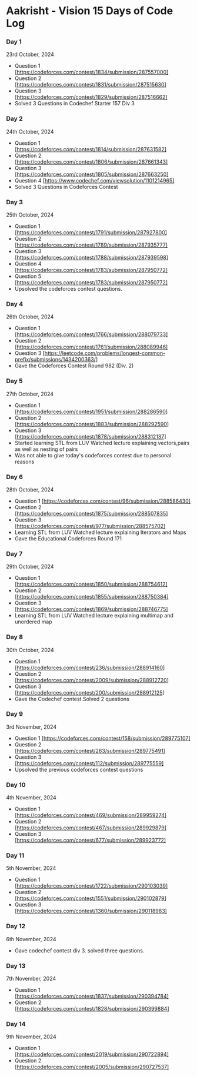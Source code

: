 # Aakrisht - Vision 15 Days of Code Log

### Day 1

23rd October, 2024

- Question 1
  [https://codeforces.com/contest/1834/submission/287557000]
- Question 2
  [https://codeforces.com/contest/1831/submission/287515630]
- Question 3
  [https://codeforces.com/contest/1829/submission/287516662]
- Solved 3 Questions in Codechef Starter 157 Div 3

### Day 2

24th October, 2024

- Question 1
  [https://codeforces.com/contest/1814/submission/287631582]
- Question 2
  [https://codeforces.com/contest/1806/submission/287661343]
- Question 3
  [https://codeforces.com/contest/1805/submission/287663250]
- Question 4
  [https://www.codechef.com/viewsolution/1101214965]
- Solved 3 Questions in Codeforces Contest

### Day 3

25th October, 2024

- Question 1
  [https://codeforces.com/contest/1791/submission/287927800]
- Question 2
  [https://codeforces.com/contest/1789/submission/287935777]
- Question 3
  [https://codeforces.com/contest/1788/submission/287939598]
- Question 4
  [https://codeforces.com/contest/1783/submission/287950772]
- Question 5
  [https://codeforces.com/contest/1783/submission/287950772]
- Upsolved the codeforces contest questions.

### Day 4

26th October, 2024

- Question 1
  [https://codeforces.com/contest/1766/submission/288079733]
- Question 2
  [https://codeforces.com/contest/1761/submission/288089946]
- Question 3
  [https://leetcode.com/problems/longest-common-prefix/submissions/1434200363/]
- Gave the Codeforces Contest Round 982 (Div. 2)  

### Day 5

27th October, 2024

- Question 1
  [https://codeforces.com/contest/1951/submission/288286590]
- Question 2
  [https://codeforces.com/contest/1883/submission/288292590]
- Question 3
  [https://codeforces.com/contest/1878/submission/288312137]
- Started learning STL from LUV
  Watched lecture explaining vectors,pairs as well as nesting of pairs
- Was not able to give today's codeforces contest due to personal reasons

### Day 6

28th October, 2024

- Question 1
  [https://codeforces.com/contest/96/submission/288586430]
- Question 2
  [https://codeforces.com/contest/1875/submission/288507835]
- Question 3
  [https://codeforces.com/contest/977/submission/288575702]
- Learning STL from LUV
  Watched lecture explaining Iterators and Maps
- Gave the Educational Codeforces Round 171

### Day 7

29th October, 2024

- Question 1
  [https://codeforces.com/contest/1850/submission/288754612]
- Question 2
  [https://codeforces.com/contest/1855/submission/288750384]
- Question 3
  [https://codeforces.com/contest/1869/submission/288746775]
- Learning STL from LUV
  Watched lecture explaining multimap and unordered map

### Day 8

30th October, 2024

- Question 1
  [https://codeforces.com/contest/236/submission/288914160]
- Question 2
  [https://codeforces.com/contest/2009/submission/288912720]
- Question 3
  [https://codeforces.com/contest/200/submission/288912125]
- Gave the Codechef contest.Solved 2 questions

### Day 9

3rd November, 2024

- Question 1
  [https://codeforces.com/contest/158/submission/289775107]
- Question 2
  [https://codeforces.com/contest/263/submission/289775491]
- Question 3
  [https://codeforces.com/contest/112/submission/289775559]
- Upsolved the previous codeforces contest questions

### Day 10

4th November, 2024

- Question 1
  [https://codeforces.com/contest/469/submission/289959274]
- Question 2
  [https://codeforces.com/contest/467/submission/289929879]
- Question 3
  [https://codeforces.com/contest/677/submission/289923772]

### Day 11

5th November, 2024

- Question 1
  [https://codeforces.com/contest/1722/submission/290103039]
- Question 2
  [https://codeforces.com/contest/1551/submission/290102879]
- Question 3
  [https://codeforces.com/contest/1360/submission/290118983]

### Day 12

6th November, 2024

- Gave codechef contest div 3. solved three questions.

### Day 13

7th November, 2024

- Question 1
  [https://codeforces.com/contest/1837/submission/290394784]
- Question 2
  [https://codeforces.com/contest/1828/submission/290399884]

### Day 14

9th November, 2024

- Question 1
  [https://codeforces.com/contest/2019/submission/290722894]
- Question 2
  [https://codeforces.com/contest/2005/submission/290727537]
